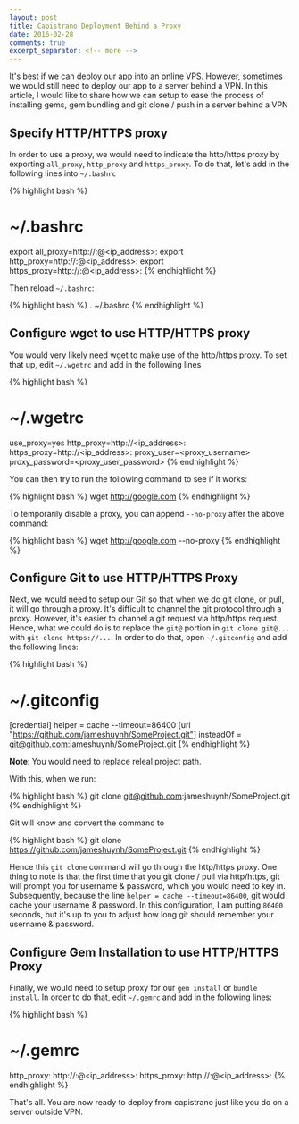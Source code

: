 ```yaml
---
layout: post
title: Capistrano Deployment Behind a Proxy
date: 2016-02-28
comments: true
excerpt_separator: <!-- more -->
---
```


It's best if we can deploy our app into an online VPS. However, sometimes we would still need to deploy our app to a server behind a VPN. In this article, I would like to share how we can setup to ease the process of installing gems, gem bundling and git clone / push in a server behind a VPN

<!-- more -->

## Specify HTTP/HTTPS proxy

In order to use a proxy, we would need to indicate the http/https proxy by exporting ``all_proxy``, ``http_proxy`` and ``https_proxy``. To do that, let's add in the following lines into ``~/.bashrc``

{% highlight bash %}
# ~/.bashrc

export all_proxy=http://<username>:<password>@<ip_address>:<port>
export http_proxy=http://<username>:<password>@<ip_address>:<port>
export https_proxy=http://<username>:<password>@<ip_address>:<port>
{% endhighlight %}

Then reload ``~/.bashrc``:

{% highlight bash %}
. ~/.bashrc
{% endhighlight %}

## Configure wget to use HTTP/HTTPS proxy

You would very likely need wget to make use of the http/https proxy. To set that up, edit ``~/.wgetrc`` and add in the following lines

{% highlight bash %}
# ~/.wgetrc

use_proxy=yes
http_proxy=http://<ip_address>:<port>
https_proxy=http://<ip_address>:<port>
proxy_user=<proxy_username>
proxy_password=<proxy_user_password>
{% endhighlight %}

You can then try to run the following command to see if it works:

{% highlight bash %}
wget http://google.com
{% endhighlight %}

To temporarily disable a proxy, you can append ``--no-proxy`` after the above command:

{% highlight bash %}
wget http://google.com --no-proxy
{% endhighlight %}

## Configure Git to use HTTP/HTTPS Proxy

Next, we would need to setup our Git so that when we do git clone, or pull, it will go through a proxy. It's difficult to channel the git protocol through a proxy. However, it's easier to channel a git request via http/https request. Hence, what we could do is to replace the ``git@`` portion in ``git clone git@...`` with ``git clone https://...``. In order to do that, open ``~/.gitconfig`` and add the following lines:

{% highlight bash %}
# ~/.gitconfig
[credential]
	helper = cache --timeout=86400
[url "https://github.com/jameshuynh/SomeProject.git"]
	insteadOf = git@github.com:jameshuynh/SomeProject.git
{% endhighlight %}

__Note__: You would need to replace releal project path.

With this, when we run:

{% highlight bash %}
git clone git@github.com:jameshuynh/SomeProject.git
{% endhighlight %}

Git will know and convert the command to

{% highlight bash %}
git clone https://github.com/jameshuynh/SomeProject.git
{% endhighlight %}

Hence this ``git clone`` command will go through the http/https proxy. One thing to note is that the first time that you git clone / pull via http/https, git will prompt you for username & password, which you would need to key in. Subsequently, because the line ``helper = cache --timeout=86400``, git would cache your username & password. In this configuration, I am putting ``86400`` seconds, but it's up to you to adjust how long git should remember your username & password.

## Configure Gem Installation to use HTTP/HTTPS Proxy

Finally, we would need to setup proxy for our ``gem install`` or ``bundle install``. In order to do that, edit ``~/.gemrc`` and add in the following lines:

{% highlight bash %}
# ~/.gemrc
http_proxy: http://<username>:<password>@<ip_address>:<port>
https_proxy: http://<username>:<password>@<ip_address>:<port>
{% endhighlight %}

That's all. You are now ready to deploy from capistrano just like you do on a server outside VPN.
